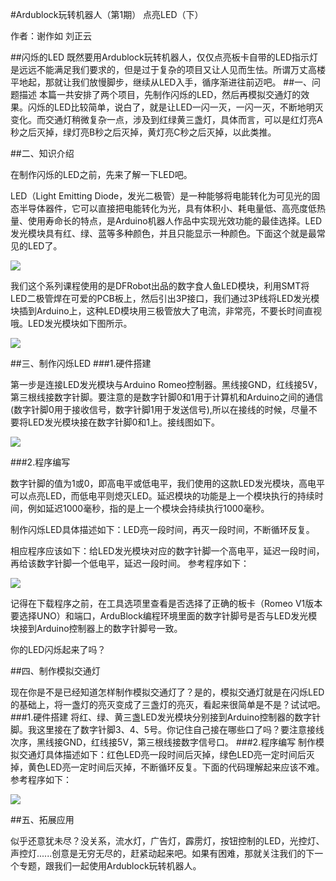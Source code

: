 #Ardublock玩转机器人（第1期）
点亮LED（下）

作者：谢作如 刘正云

##闪烁的LED
既然要用Ardublock玩转机器人，仅仅点亮板卡自带的LED指示灯是远远不能满足我们要求的，但是过于复杂的项目又让人见而生怯。所谓万丈高楼平地起，那就让我们放慢脚步，继续从LED入手，循序渐进往前迈吧。
##一、问题描述
本篇一共安排了两个项目，先制作闪烁的LED，然后再模拟交通灯的效果。闪烁的LED比较简单，说白了，就是让LED一闪一灭，一闪一灭，不断地明灭变化。而交通灯稍微复杂一点，涉及到红绿黄三盏灯，具体而言，可以是红灯亮A秒之后灭掉，绿灯亮B秒之后灭掉，黄灯亮C秒之后灭掉，以此类推。

##二、知识介绍

在制作闪烁的LED之前，先来了解一下LED吧。

LED（Light Emitting Diode，发光二极管）是一种能够将电能转化为可见光的固态半导体器件，它可以直接把电能转化为光，具有体积小、耗电量低、高亮度低热量、使用寿命长的特点，是Arduino机器人作品中实现光效功能的最佳选择。LED发光模块具有红、绿、蓝等多种颜色，并且只能显示一种颜色。下面这个就是最常见的LED了。

![](http://doask.qiniudn.com/openbook9-arduinoblocktwo1.PNG)

我们这个系列课程使用的是DFRobot出品的数字食人鱼LED模块，利用SMT将LED二极管焊在可爱的PCB板上，然后引出3P接口，我们通过3P线将LED发光模块插到Arduino上，这种LED模块用三极管放大了电流，非常亮，不要长时间直视哦。LED发光模块如下图所示。

![](http://doask.qiniudn.com/openbook9-arduinoblocktwo2.png)

##三、制作闪烁LED
###1.硬件搭建

第一步是连接LED发光模块与Arduino Romeo控制器。黑线接GND，红线接5V，第三根线接数字针脚。要注意的是数字针脚0和1用于计算机和Arduino之间的通信(数字针脚0用于接收信号，数字针脚1用于发送信号),所以在接线的时候，尽量不要将LED发光模块接在数字针脚0和1上。接线图如下。

![](http://doask.qiniudn.com/openbook9-arduinoblocktwo3.png)

###2.程序编写

数字针脚的值为1或0，即高电平或低电平，我们使用的这款LED发光模块，高电平可以点亮LED，而低电平则熄灭LED。延迟模块的功能是上一个模块执行的持续时间，例如延迟1000毫秒，指的是上一个模块会持续执行1000毫秒。

制作闪烁LED具体描述如下：LED亮一段时间，再灭一段时间，不断循环反复。

相应程序应该如下：给LED发光模块对应的数字针脚一个高电平，延迟一段时间，再给该数字针脚一个低电平，延迟一段时间。
参考程序如下：

![](http://doask.qiniudn.com/openbook9-arduinoblocktwo4.png)

记得在下载程序之前，在工具选项里查看是否选择了正确的板卡（Romeo V1版本要选择UNO）和端口，ArduBlock编程环境里面的数字针脚号是否与LED发光模块接到Arduino控制器上的数字针脚号一致。

你的LED闪烁起来了吗？

##四、制作模拟交通灯

现在你是不是已经知道怎样制作模拟交通灯了？是的，模拟交通灯就是在闪烁LED的基础上，将一盏灯的亮灭变成了三盏灯的亮灭，看起来很简单是不是？试试吧。
###1.硬件搭建
将红、绿、黄三盏LED发光模块分别接到Arduino控制器的数字针脚。我这里接在了数字针脚3、4、5号。你记住自己接在哪些口了吗？要注意接线次序，黑线接GND，红线接5V，第三根线接数字信号口。
###2.程序编写
制作模拟交通灯具体描述如下：红色LED亮一段时间后灭掉，绿色LED亮一定时间后灭掉，黄色LED亮一定时间后灭掉，不断循环反复。下面的代码理解起来应该不难。
参考程序如下：


![](http://doask.qiniudn.com/openbook9-arduinoblocktwo5.png)

##五、拓展应用

似乎还意犹未尽？没关系，流水灯，广告灯，霹雳灯，按钮控制的LED，光控灯、声控灯......创意是无穷无尽的，赶紧动起来吧。如果有困难，那就关注我们的下一个专题，跟我们一起使用Ardublock玩转机器人。




